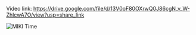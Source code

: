 Video link:
https://drive.google.com/file/d/13V0oF80OXrwQ0J86cgN_v_W-ZhlcwA7O/view?usp=share_link






![MIKI Time](https://user-images.githubusercontent.com/85794958/205629867-100cc164-4098-42df-bf2c-bed8a4b8863c.gif)
